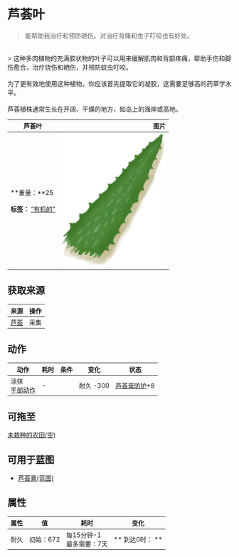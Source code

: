 # 芦荟叶  
> 能帮助我治疗和预防晒伤。对治疗背痛和虫子叮咬也有好处。  
<br>  
> 这种多肉植物的充满胶状物的叶子可以用来缓解肌肉和背部疼痛，帮助手伤和脚伤愈合，治疗烧伤和晒伤，并预防蚊虫叮咬。<br><br>为了更有效地使用这种植物，你应该首先提取它的凝胶，这需要足够高的药草学水平。<br><br>芦荟植株通常生长在开阔、干燥的地方，如岛上的海岸或高地。  
  
  芦荟叶  |   图片   
 ----  |  ----:   
 **重量：**25<br><br>**标签：**	[“有机的”](tag_Organic.md)  |  <img decoding="async" src="Sprite/AloeVeraLeaf.png" href="a.md" style="max-width:300px;max-height:300px;">   
  
## 获取来源  
来源  |  操作  
----  |  ----  
[芦荟](AloeVera.md)  |  采集  
## 动作  
动作  |  耗时  |  条件  |  变化  |  状态  
----  |  ----  |  ----  |  ----  |  ----  
涂抹<br>[手部动作](HandAction.md)  |  -  |    |  耐久  -300  |  [芦荟膏防护](AloeVeraGelProtection.md)+8  
## 可拖至  
[未栽种的农田(空)](CropPlotEmpty.md)  
## 可用于蓝图  
- [芦荟膏(蓝图)](Bp_AloeGel.md)  
  
  
## 属性   
属性  |  值  |  耗时  |  变化  
----  |  ----  |  ----  |  ----  
耐久  |  初始：672  |  每15分钟-1<br>最多需要：7天  |  ** 到达0时： **  
